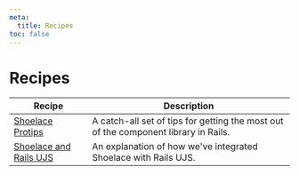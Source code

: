 ```yaml
---
meta:
  title: Recipes
toc: false
---
```


# Recipes

| Recipe                                                  | Description                                                                         |
| ------------------------------------------------------- | ----------------------------------------------------------------------------------- |
| [Shoelace Protips](/teamshares/recipes/protips)         | A catch-all set of tips for getting the most out of the component library in Rails. |
| [Shoelace and Rails UJS](/teamshares/recipes/rails-ujs) | An explanation of how we've integrated Shoelace with Rails UJS.                     |

<!-- ## [Cypress tests](/teamshares/recipes/cypress) -->
